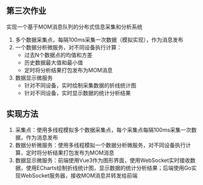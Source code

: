## 第三次作业
实现一个基于MOM消息队列的分布式信息采集和分析系统

1. 多个数据采集点，每隔100ms采集一次数据（模拟实现），作为消息发布
2. 一个数据分析微服务，对不同设备执行计算：
    - 过去N个数据点的均值和方差
    - 历史数据最大值和最小值
    - 定时将分析结果打包发布为MOM消息
3. 数据显示微服务
    - 针对不同设备，实时绘制采集数据的折线统计图
    - 针对不同设备，实时显示数据的统计分析结果

## 实现方法
1. 采集点：使用多线程模拟多个数据采集点，每个采集点每隔100ms采集一次数据，作为消息发布
2. 数据分析微服务：使用多线程模拟一个数据分析微服务，对不同设备执行计算，定时将分析结果打包发布为MOM消息
3. 数据显示微服务：前端使用Vue3作为图形界面，使用WebSocket实时接收数据，使用ECharts绘制折线统计图，显示数据的统计分析结果；后端使用Go实现WebSocket服务器，接收MOM消息并转发给前端
